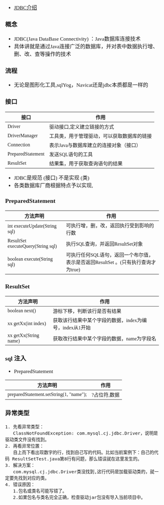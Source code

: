 <span  style="font-family: Simsun,serif; font-size: 17px; ">

- [JDBC介绍](https://blog.csdn.net/weixin_40055163/article/details/120762277)

### 概念

- JDBC(Java DataBase Connectivity) ：Java数据库连接技术
- 具体讲就是通过Java连接广泛的数据库，并对表中数据执行增、删、改、查等操作的技术

### 流程

- 无论是图形化工具,sqlYog，Navicat还是jdbc本质都是一样的

### 接口

| 接口                | 作用                    |
|-------------------|-----------------------|
| Driver            | 驱动接口,定义建立链接的方式        |
| DriverManager     | 工具类，用于管理驱动，可以获取数据库的链接 |
| Connection        | 表示Java与数据库建立的连接对象（接口） |
| PreparedStatement | 发送SQL语句的工具            |
| ResultSet         | 结果集，用于获取查询语句的结果       |

- JDBC是规范 (接口) 不是实现 (类)
- 各类数据库厂商根据特点予以实现,

### PreparedStatement

| 方法声明                               | 作用                                                 |
|------------------------------------|----------------------------------------------------|
| int executeUpdate(String sql)      | 可执行增，删，改，返回执行受到影响的行数                               |
| ResultSet executeQuery(String sql) | 执行SQL查询，并返回ResultSet对象                             |
| boolean execute(String sql)        | 可执行任何SQL语句，返回一个布尔值，表示是否返回ResultSet 。(只有执行查询才为true) |

### ResultSet

| 方法声明                  | 作用                                |
|-----------------------|-----------------------------------|
| boolean next()        | 游标下移，判断该行是否有结果                    |
| xx getXx(int index)   | 获取该行结果中某个字段的数据，index为编号，index从1开始 |
| xx getXx(String name) | 获取改行结果中某个字段的数据，name为字段名           |

### sql 注入

- PreparedStatement

| 方法声明                                    | 作用      |
|-----------------------------------------|---------|
| preparedStatement.setString(1, "name"); | ?占位符,数据 |

### 异常类型

~~~
1. 先看异常类型：
   ClassNotFoundException: com.mysql.cj.jdbc.Driver，说明是驱动类文件没有找到。
2. 再看异常位置：
   自上而下看出现数字的行，找到自己写的代码。比如当前案例下：自己的代码 ResultSetTest.java第8行有问题，那么错误就在这里发生的。
3. 解决方案：
   com.mysql.cj.jdbc.Driver类没找到,这行代码是加载驱动类的，就一定要先找到对应的类。
4. 错误原因：
   1.包名或类名可能写错了。 
   2.如果包名与类名完全正确，检查驱动jar包没有导入当前项目中。
~~~

</span>